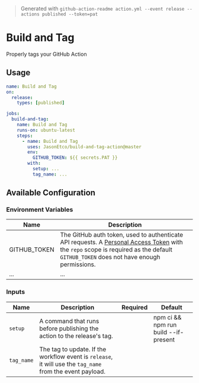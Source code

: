 > Generated with `github-action-readme action.yml --event release --actions published --token=pat`

# Build and Tag

Properly tags your GitHub Action

## Usage

```yaml
name: Build and Tag
on:
  release:
    types: [published]

jobs:
  build-and-tag:
    name: Build and Tag
    runs-on: ubuntu-latest
    steps:
      - name: Build and Tag
        uses: JasonEtco/build-and-tag-action@master
        env:
          GITHUB_TOKEN: ${{ secrets.PAT }}
        with:
          setup: ...
          tag_name: ...
```

## Available Configuration

### Environment Variables

| Name         | Description                                                                                                                                                                                                                   |
| ------------ | ----------------------------------------------------------------------------------------------------------------------------------------------------------------------------------------------------------------------------- |
| GITHUB_TOKEN | The GitHub auth token, used to authenticate API requests. A [Personal Access Token](https://github.com/settings/tokens/new) with the `repo` scope is required as the default `GITHUB_TOKEN` does not have enough permissions. |
| ...          | ...                                                                                                                                                                                                                           |

### Inputs

| Name       | Description                                                                                               | Required | Default                              |
| ---------- | --------------------------------------------------------------------------------------------------------- | -------- | ------------------------------------ |
| `setup`    | A command that runs before publishing the action to the release's tag.                                    |          | npm ci && npm run build --if-present |
| `tag_name` | The tag to update. If the workflow event is `release`, it will use the `tag_name` from the event payload. |          |
